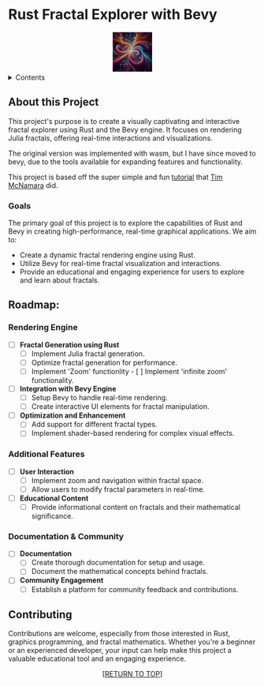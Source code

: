 <a name="readme-top"></a>
# Rust Fractal Explorer with Bevy
<div align="center">
<img src="images/new-logo.png" alt="Logo" width="80" height="80">
</div>

<details>
        <summary>Contents</summary>
        <ol>
                <li>
                        <a href="#purpose">Purpose</a>
                </li>
                <li>
                        <a href="#about-this-project">About this Project</a>
                        <ul>
                                <li><a href="#goals">Goals</a></li>
                        </ul>
                </li>
                <li><a href="#roadmap">Roadmap</a></li>
                <li><a href="#contributing">Contributing</a></li>
        </ol>
</details>

## About this Project

This project's purpose is to create a visually captivating and interactive fractal explorer using Rust and the Bevy engine. It focuses on rendering Julia fractals, offering real-time interactions and visualizations.

The original version was implemented with wasm, but I have since moved to bevy, due to the tools available for expanding features and functionality.

This project is based off the super simple and fun [tutorial](https://www.youtube.com/watch?v=g4vN2Z0JuZI&ab_channel=timClicks) that [Tim McNamara](https://www.linkedin.com/in/timmcnamaranz/) did. 

### Goals

The primary goal of this project is to explore the capabilities of Rust and Bevy in creating high-performance, real-time graphical applications. We aim to:

- Create a dynamic fractal rendering engine using Rust.
- Utilize Bevy for real-time fractal visualization and interactions.
- Provide an educational and engaging experience for users to explore and learn about fractals.

## Roadmap:

### Rendering Engine

- [ ] **Fractal Generation using Rust**
    - [ ] Implement Julia fractal generation.
    - [ ] Optimize fractal generation for performance.
    - [ ] Implement 'Zoom' functionlity
    	    - [ ] Implement 'infinite zoom' functionality.

- [ ] **Integration with Bevy Engine**
    - [ ] Setup Bevy to handle real-time rendering.
    - [ ] Create interactive UI elements for fractal manipulation.

- [ ] **Optimization and Enhancement**
    - [ ] Add support for different fractal types.
    - [ ] Implement shader-based rendering for complex visual effects.

### Additional Features

- [ ] **User Interaction**
    - [ ] Implement zoom and navigation within fractal space.
    - [ ] Allow users to modify fractal parameters in real-time.

- [ ] **Educational Content**
    - [ ] Provide informational content on fractals and their mathematical significance.

### Documentation & Community

- [ ] **Documentation**
    - [ ] Create thorough documentation for setup and usage.
    - [ ] Document the mathematical concepts behind fractals.

- [ ] **Community Engagement**
    - [ ] Establish a platform for community feedback and contributions.

## Contributing

Contributions are welcome, especially from those interested in Rust, graphics programming, and fractal mathematics. Whether you're a beginner or an experienced developer, your input can help make this project a valuable educational tool and an engaging experience.

<p align="center">[<a href="#readme-top">RETURN TO TOP</a>]</p>
